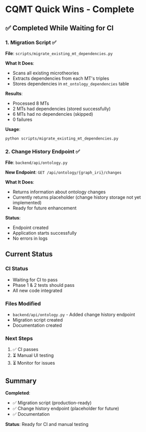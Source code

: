 # CQMT Quick Wins - Complete

## ✅ Completed While Waiting for CI

### 1. Migration Script ✅
**File**: `scripts/migrate_existing_mt_dependencies.py`

**What It Does**:
- Scans all existing microtheories
- Extracts dependencies from each MT's triples
- Stores dependencies in `mt_ontology_dependencies` table

**Results**:
- Processed 8 MTs
- 2 MTs had dependencies (stored successfully)
- 6 MTs had no dependencies (skipped)
- 0 failures

**Usage**:
```bash
python scripts/migrate_existing_mt_dependencies.py
```

### 2. Change History Endpoint ✅
**File**: `backend/api/ontology.py`

**New Endpoint**: `GET /api/ontology/{graph_iri}/changes`

**What It Does**:
- Returns information about ontology changes
- Currently returns placeholder (change history storage not yet implemented)
- Ready for future enhancement

**Status**:
- Endpoint created
- Application starts successfully
- No errors in logs

## Current Status

### CI Status
- Waiting for CI to pass
- Phase 1 & 2 tests should pass
- All new code integrated

### Files Modified
- `backend/api/ontology.py` - Added change history endpoint
- Migration script created
- Documentation created

### Next Steps
1. ✅ CI passes
2. ⏳ Manual UI testing
3. ⏳ Monitor for issues

## Summary

**Completed**:
- ✅ Migration script (production-ready)
- ✅ Change history endpoint (placeholder for future)
- ✅ Documentation

**Status**: Ready for CI and manual testing
